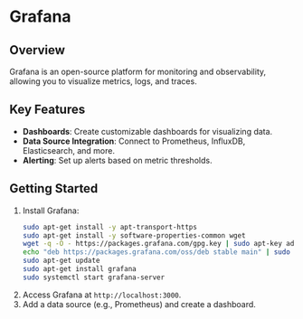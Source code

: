 # Grafana

## Overview
Grafana is an open-source platform for monitoring and observability, allowing you to visualize metrics, logs, and traces.

## Key Features
- **Dashboards**: Create customizable dashboards for visualizing data.
- **Data Source Integration**: Connect to Prometheus, InfluxDB, Elasticsearch, and more.
- **Alerting**: Set up alerts based on metric thresholds.

## Getting Started
1. Install Grafana:
   ```bash
   sudo apt-get install -y apt-transport-https
   sudo apt-get install -y software-properties-common wget
   wget -q -O - https://packages.grafana.com/gpg.key | sudo apt-key add -
   echo "deb https://packages.grafana.com/oss/deb stable main" | sudo tee -a /etc/apt/sources.list.d/grafana.list
   sudo apt-get update
   sudo apt-get install grafana
   sudo systemctl start grafana-server
   ```
2. Access Grafana at `http://localhost:3000`.
3. Add a data source (e.g., Prometheus) and create a dashboard.
